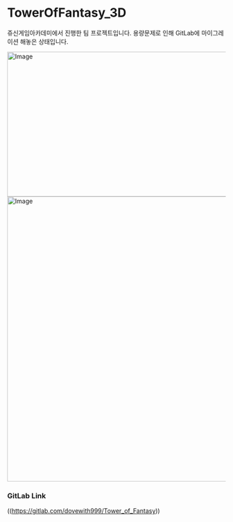# TowerOfFantasy_3D
쥬신게임아카데미에서 진행한 팀 프로젝트입니다.
용량문제로 인해 GitLab에 마이그레이션 해놓은 상태입니다.

<img width="583" height="333" alt="Image" src="https://github.com/user-attachments/assets/a2987e55-23a4-4ad0-89b2-4967149a1dd3" />

<img width="584" height="656" alt="Image" src="https://github.com/user-attachments/assets/23c373e2-e95c-4184-a0ba-9b8282458316" />

### GitLab Link 
((https://gitlab.com/dovewith999/Tower_of_Fantasy))


